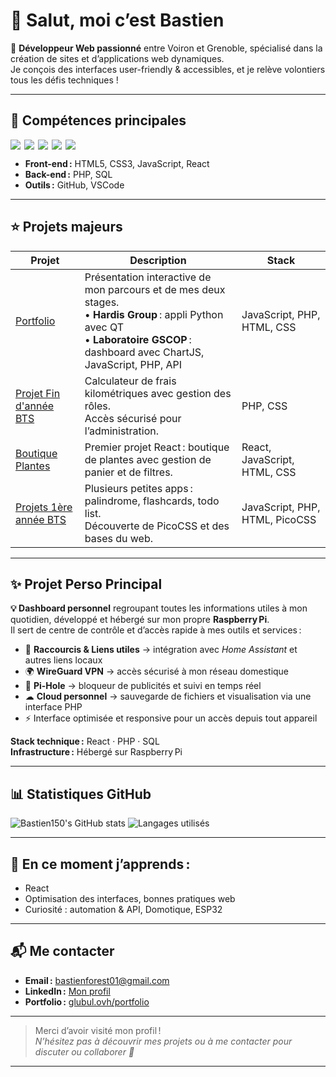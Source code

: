 # 👋 Salut, moi c’est Bastien

🎯 **Développeur Web passionné** entre Voiron et Grenoble, spécialisé dans la création de sites et d’applications web dynamiques.  
Je conçois des interfaces user-friendly & accessibles, et je relève volontiers tous les défis techniques !

---

## 🚀 Compétences principales

<div style="display:flex;gap:6px;flex-wrap:wrap;">
  <img src="https://img.shields.io/badge/HTML5-E34F26?style=flat-square&logo=html5&logoColor=white"/>
  <img src="https://img.shields.io/badge/CSS3-1572B6?style=flat-square&logo=css3&logoColor=white"/>
  <img src="https://img.shields.io/badge/JavaScript-F7DF1E?style=flat-square&logo=javascript&logoColor=black"/>
  <img src="https://img.shields.io/badge/React-61DAFB?style=flat-square&logo=react&logoColor=black"/>
  <img src="https://img.shields.io/badge/php-000000?style=flat-square&logo=php&logoColor=white"/>
</div>

- **Front-end :** HTML5, CSS3, JavaScript, React  
- **Back-end :** PHP, SQL
- **Outils :** GitHub, VSCode

---

## ⭐ Projets majeurs

| Projet        | Description                                                                                                                             | Stack         |
|---------------|-----------------------------------------------------------------------------------------------------------------------------------------|--------------|
| [Portfolio](https://github.com/Bastien150/projetEpoka)        | Présentation interactive de mon parcours et de mes deux stages.<br>• **Hardis Group** : appli Python avec QT<br>• **Laboratoire GSCOP** : dashboard avec ChartJS, JavaScript, PHP, API | JavaScript, PHP, HTML, CSS |
| [Projet Fin d'année BTS](https://github.com/Bastien150/projetEpoka) | Calculateur de frais kilométriques avec gestion des rôles.<br>Accès sécurisé pour l’administration. | PHP, CSS |
| [Boutique Plantes](https://github.com/Bastien150/app-plant-react)   | Premier projet React : boutique de plantes avec gestion de panier et de filtres.                       | React, JavaScript, HTML, CSS |
| [Projets 1ère année BTS](https://github.com/Bastien150/serveur-web) | Plusieurs petites apps : palindrome, flashcards, todo list.<br>Découverte de PicoCSS et des bases du web.            | JavaScript, PHP, HTML, PicoCSS |

---

## ✨ Projet Perso Principal

**💡 Dashboard personnel** regroupant toutes les informations utiles à mon quotidien, développé et hébergé sur mon propre **Raspberry Pi**.  
Il sert de centre de contrôle et d’accès rapide à mes outils et services :

- 🔗 **Raccourcis & Liens utiles** → intégration avec *Home Assistant* et autres liens locaux
- 🌍 **WireGuard VPN** → accès sécurisé à mon réseau domestique
- 🚫 **Pi-Hole** → bloqueur de publicités et suivi en temps réel
- ☁ **Cloud personnel** → sauvegarde de fichiers et visualisation via une interface PHP
- ⚡ Interface optimisée et responsive pour un accès depuis tout appareil

**Stack technique :** React · PHP · SQL  
**Infrastructure :** Hébergé sur Raspberry Pi

---


## 📊 Statistiques GitHub

![Bastien150's GitHub stats](https://github-readme-stats.vercel.app/api?username=Bastien150&show_icons=true&theme=tokyonight)
![Langages utilisés](https://github-readme-stats.vercel.app/api/top-langs/?username=Bastien150&layout=compact)

---

## 🌱 En ce moment j’apprends :

- React 
- Optimisation des interfaces, bonnes pratiques web  
- Curiosité : automation & API, Domotique, ESP32

---

## 📬 Me contacter

- **Email :** [bastienforest01@gmail.com](mailto:bastienforest01@gmail.com)
- **LinkedIn :** [Mon profil](https://www.linkedin.com/in/bastien-forest-294b3a2bb/)
- **Portfolio :** [glubul.ovh/portfolio](https://glubul.ovh/portfolio)

---

> Merci d’avoir visité mon profil !  
_N’hésitez pas à découvrir mes projets ou à me contacter pour discuter ou collaborer 🚀_

---

